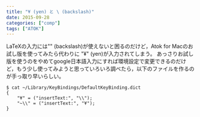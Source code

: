 ```yaml
---
title: "¥ (yen) と \ (backslash)"
date: 2015-09-28
categories: ["comp"]
tags: ["ATOK"]
---
```


LaTeXの入力には"\" (backslash)が使えないと困るのだけど，Atok for Macのお試し版を使ってみたら代わりに "¥" (yen)が入力されてしまう。
あっさりお試し版を使うのをやめてgoogle日本語入力にすれば環境設定で変更できるのだけど，もう少し使ってみようと思っていろいろ調べたら，以下のファイルを作るのが手っ取り早いらしい。
```
$ cat ~/Library/KeyBindings/DefaultKeyBinding.dict
{
    "¥" = ("insertText:", "\\");
    "~\\" = ("insertText:", "¥");
}
```
